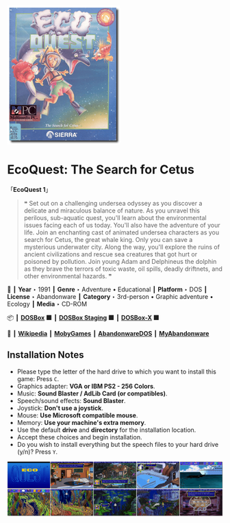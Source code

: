 ![](Thumbnail.png "application-thumbnail")

# EcoQuest: The Search for Cetus

「**EcoQuest 1**」

> ❝ Set out on a challenging undersea odyssey as you discover a delicate and miraculous balance of nature. As you unravel this perilous, sub-aquatic quest, you'll learn about the environmental issues facing each of us today. You'll also have the adventure of your life. Join an enchanting cast of animated undersea characters as you search for Cetus, the great whale king. Only you can save a mysterious underwater city. Along the way, you'll explore the ruins of ancient civilizations and rescue sea creatures that got hurt or poisoned by pollution. Join young Adam and Delphineus the dolphin as they brave the terrors of toxic waste, oil spills, deadly driftnets, and other environmental hazards. ❞
>

📌 ┃ **Year** ‣ 1991 ┃ **Genre** ‣ Adventure • Educational ┃ **Platform** ‣ DOS ┃ **License** ‣ Abandonware ┃ **Category** ‣ 3rd-person • Graphic adventure • Ecology ┃ **Media** ‣ CD-ROM 

📦 ┃ **[DOSBox](https://www.dosbox.com/) 🟩** ┃ **[DOSBox Staging](https://dosbox-staging.github.io/) 🟩** ┃ **[DOSBox-X](https://dosbox-x.com/) 🟩** 

📎 ┃ **[Wikipedia](https://en.wikipedia.org/wiki/EcoQuest:_The_Search_for_Cetus)** ┃ **[MobyGames](https://www.mobygames.com/game/584/ecoquest-the-search-for-cetus/)** ┃ **[AbandonwareDOS](https://www.abandonwaredos.com/abandonware-game.php?abandonware=EcoQuest%3A+The+Search+for+Cetus&gid=2593)** ┃ **[MyAbandonware](https://www.myabandonware.com/game/ecoquest-the-search-for-cetus-1ra)** 

## Installation Notes
- Please type the letter of the hard drive to which you want to install this game: Press `C`.
- Graphics adapter: **VGA or IBM PS2 - 256 Colors**.
- Music: **Sound Blaster / AdLib Card (or compatibles)**.
- Speech/sound effects: **Sound Blaster**.
- Joystick: **Don't use a joystick**.
- Mouse: **Use Microsoft compatible mouse**.
- Memory: **Use your machine's extra memory**.
- Use the default **drive** and **directory** for the installation location.
- Accept these choices and begin installation.
- Do you wish to install everything but the speech files to your hard drive (y/n)? Press `Y`.

![](Montage.png "EcoQuest: The Search for Cetus")

